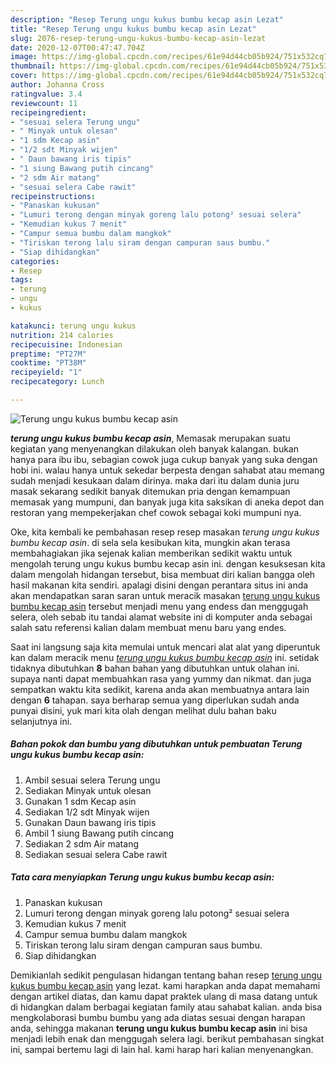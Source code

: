 ```yaml
---
description: "Resep Terung ungu kukus bumbu kecap asin Lezat"
title: "Resep Terung ungu kukus bumbu kecap asin Lezat"
slug: 2076-resep-terung-ungu-kukus-bumbu-kecap-asin-lezat
date: 2020-12-07T00:47:47.704Z
image: https://img-global.cpcdn.com/recipes/61e94d44cb05b924/751x532cq70/terung-ungu-kukus-bumbu-kecap-asin-foto-resep-utama.jpg
thumbnail: https://img-global.cpcdn.com/recipes/61e94d44cb05b924/751x532cq70/terung-ungu-kukus-bumbu-kecap-asin-foto-resep-utama.jpg
cover: https://img-global.cpcdn.com/recipes/61e94d44cb05b924/751x532cq70/terung-ungu-kukus-bumbu-kecap-asin-foto-resep-utama.jpg
author: Johanna Cross
ratingvalue: 3.4
reviewcount: 11
recipeingredient:
- "sesuai selera Terung ungu"
- " Minyak untuk olesan"
- "1 sdm Kecap asin"
- "1/2 sdt Minyak wijen"
- " Daun bawang iris tipis"
- "1 siung Bawang putih cincang"
- "2 sdm Air matang"
- "sesuai selera Cabe rawit"
recipeinstructions:
- "Panaskan kukusan"
- "Lumuri terong dengan minyak goreng lalu potong² sesuai selera"
- "Kemudian kukus 7 menit"
- "Campur semua bumbu dalam mangkok"
- "Tiriskan terong lalu siram dengan campuran saus bumbu."
- "Siap dihidangkan"
categories:
- Resep
tags:
- terung
- ungu
- kukus

katakunci: terung ungu kukus 
nutrition: 214 calories
recipecuisine: Indonesian
preptime: "PT27M"
cooktime: "PT38M"
recipeyield: "1"
recipecategory: Lunch

---
```



![Terung ungu kukus bumbu kecap asin](https://img-global.cpcdn.com/recipes/61e94d44cb05b924/751x532cq70/terung-ungu-kukus-bumbu-kecap-asin-foto-resep-utama.jpg)

<b><i>terung ungu kukus bumbu kecap asin</i></b>, Memasak merupakan suatu kegiatan yang menyenangkan dilakukan oleh banyak kalangan. bukan hanya para ibu ibu, sebagian cowok juga cukup banyak yang suka dengan hobi ini. walau hanya untuk sekedar berpesta dengan sahabat atau memang sudah menjadi kesukaan dalam dirinya. maka dari itu dalam dunia juru masak sekarang sedikit banyak ditemukan pria dengan kemampuan memasak yang mumpuni, dan banyak juga kita saksikan di aneka depot dan restoran yang mempekerjakan chef cowok sebagai koki mumpuni nya.

Oke, kita kembali ke pembahasan resep resep masakan <i>terung ungu kukus bumbu kecap asin</i>. di sela sela kesibukan kita, mungkin akan terasa membahagiakan jika sejenak kalian memberikan sedikit waktu untuk mengolah terung ungu kukus bumbu kecap asin ini. dengan kesuksesan kita dalam mengolah hidangan tersebut, bisa membuat diri kalian bangga oleh hasil makanan kita sendiri. apalagi disini dengan perantara situs ini anda akan mendapatkan saran saran untuk meracik masakan <u>terung ungu kukus bumbu kecap asin</u> tersebut menjadi menu yang endess dan menggugah selera, oleh sebab itu tandai alamat website ini di komputer anda sebagai salah satu referensi kalian dalam membuat menu baru yang endes.




Saat ini langsung saja kita memulai untuk mencari alat alat yang diperuntuk kan dalam meracik menu <u><i>terung ungu kukus bumbu kecap asin</i></u> ini. setidak tidaknya dibutuhkan <b>8</b> bahan bahan yang dibutuhkan untuk olahan ini. supaya nanti dapat membuahkan rasa yang yummy dan nikmat. dan juga sempatkan waktu kita sedikit, karena anda akan membuatnya antara lain dengan <b>6</b> tahapan. saya berharap semua yang diperlukan sudah anda punyai disini, yuk mari kita olah dengan melihat dulu bahan baku selanjutnya ini.

<!--inarticleads1-->

##### Bahan pokok dan bumbu yang dibutuhkan untuk pembuatan Terung ungu kukus bumbu kecap asin:

1. Ambil sesuai selera Terung ungu
1. Sediakan  Minyak untuk olesan
1. Gunakan 1 sdm Kecap asin
1. Sediakan 1/2 sdt Minyak wijen
1. Gunakan  Daun bawang iris tipis
1. Ambil 1 siung Bawang putih cincang
1. Sediakan 2 sdm Air matang
1. Sediakan sesuai selera Cabe rawit




<!--inarticleads2-->

##### Tata cara menyiapkan Terung ungu kukus bumbu kecap asin:

1. Panaskan kukusan
1. Lumuri terong dengan minyak goreng lalu potong² sesuai selera
1. Kemudian kukus 7 menit
1. Campur semua bumbu dalam mangkok
1. Tiriskan terong lalu siram dengan campuran saus bumbu.
1. Siap dihidangkan




Demikianlah sedikit pengulasan hidangan tentang bahan resep <u>terung ungu kukus bumbu kecap asin</u> yang lezat. kami harapkan anda dapat memahami dengan artikel diatas, dan kamu dapat praktek ulang di masa datang untuk di hidangkan dalam berbagai kegiatan family atau sahabat kalian. anda bisa mengkolaborasi bumbu bumbu yang ada diatas sesuai dengan harapan anda, sehingga makanan <b>terung ungu kukus bumbu kecap asin</b> ini bisa menjadi lebih enak dan menggugah selera lagi. berikut pembahasan singkat ini, sampai bertemu lagi di lain hal. kami harap hari kalian menyenangkan.
